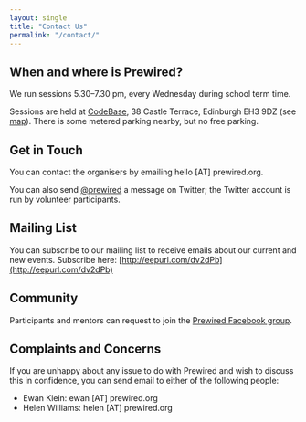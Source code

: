 ```yaml
---
layout: single
title: "Contact Us"
permalink: "/contact/"
---
```

## When and where is Prewired?

We run sessions 5.30&ndash;7.30 pm, every Wednesday during school term time.

Sessions are held at [CodeBase](http://thisiscodebase.com), 38 Castle Terrace, Edinburgh EH3 9DZ (see [map](https://www.google.co.uk/maps/place/CodeBase/@55.946414,-3.200923,15z/data=!4m2!3m1!1s0x0:0x5727e05b4321b9f6?sa=X&ei=wNayVLb3KsLP7QbmmYGIBA&ved=0CHQQ_BIwDg)). There is some metered parking nearby, but no free parking.

## Get in Touch

You can contact the organisers by emailing hello [AT] prewired.org.

You can also send [@prewired](http://twitter.com/prewired) a message on Twitter; the Twitter account is run by volunteer participants.


## Mailing List

You can subscribe to our mailing list to receive emails about our current and new events. Subscribe here: [http://eepurl.com/dv2dPb](http://eepurl.com/dv2dPb)

## Community

Participants and mentors can request to join the [Prewired Facebook group](https://www.facebook.com/groups/prewired).

<!-- We also have an IRC channel (server: irc.imaginarynet.uk, channel: #prewired); you'll need to ask a mentor for the password. -->

<!-- ## Mentors

Mentors can ask for an invite to the `#mentors` channel on the [Slack](https://slack.com) Prewired team &mdash; this is where we post announcements, etc that might interest mentors and occasional reminders about sessions. Mentors also use this channel to chat to other mentors and ask questions. -->

## Complaints and Concerns

If you are unhappy about any issue to do with Prewired and wish to discuss this in confidence, you can send email to either of the following people:

* Ewan Klein: ewan [AT] prewired.org
* Helen Williams: helen [AT] prewired.org
